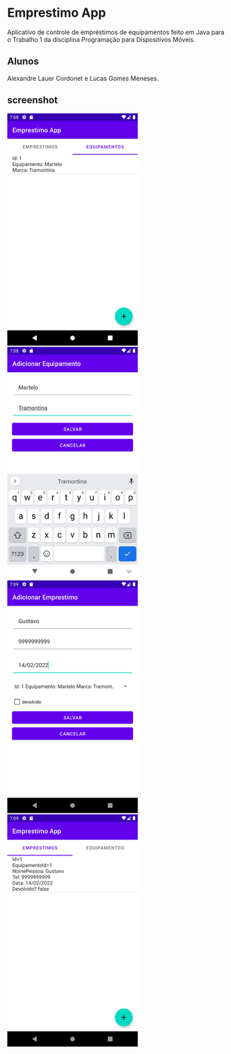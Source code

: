 # Emprestimo App
Aplicativo de controle de empréstimos de equipamentos feito em Java para o 
Trabalho 1 da disciplina Programação para Dispositivos Móveis.


## Alunos
Alexandre Lauer Cordonet e Lucas Gomes Meneses. 

## screenshot
<img src="sreenshot/st2.png" alt="st2" width="300"/>
<img src="sreenshot/st1.png" alt="st1" width="300"/>
<img src="sreenshot/st3.png" alt="st3" width="300"/>
<img src="sreenshot/st4.png" alt="st4" width="300"/>
